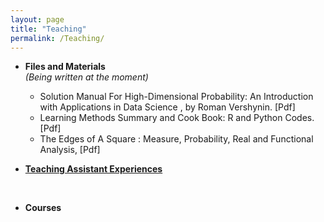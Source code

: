 ```yaml
---
layout: page
title: "Teaching"
permalink: /Teaching/
---
```


- **Files and Materials** <br/>
*(Being written at the moment)*<br/>

  - Solution Manual For High-Dimensional Probability: An Introduction with Applications in Data Science ,  by Roman Vershynin. [Pdf]<br/>
  - Learning Methods Summary and Cook Book: R and Python Codes. [Pdf]<br/>
  - The Edges of A Square : Measure, Probability, Real and Functional Analysis, [Pdf]<br/>
  
- [**Teaching Assistant Experiences**](https://mehrdadmhmdi.github.io/Teaching-experience/)
<br/>


- **Courses**


